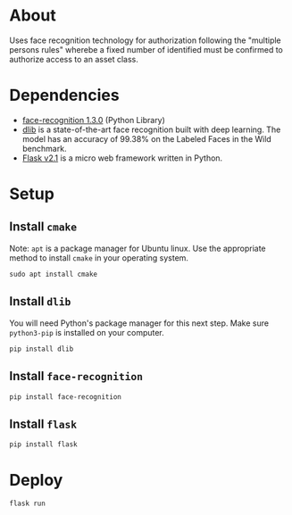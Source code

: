 # About
Uses face recognition technology for authorization following the "multiple persons rules" wherebe a fixed number of identified must be confirmed to authorize access to an asset class.

# Dependencies
- [face-recognition 1.3.0](https://pypi.org/project/face-recognition/) (Python Library)
- [dlib](https://gist.github.com/ageitgey/629d75c1baac34dfa5ca2a1928a7aeaf) is a state-of-the-art face recognition built with deep learning. The model has an accuracy of 99.38% on the Labeled Faces in the Wild benchmark.
- [Flask v2.1](https://flask.palletsprojects.com/en/2.1.x/) is a micro web framework written in Python.

# Setup
## Install `cmake`
Note: `apt` is a package manager for Ubuntu linux. Use the appropriate method to install `cmake` in your operating system.
```
sudo apt install cmake
```

## Install `dlib`
You will need Python's package manager for this next step. Make sure `python3-pip` is installed on your computer.
```
pip install dlib
```

## Install `face-recognition`
```
pip install face-recognition
```

## Install `flask`
```
pip install flask
```

# Deploy
```
flask run
```
